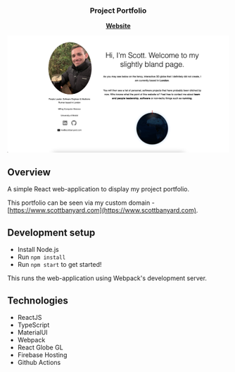 <h3 align="center">
	Project Portfolio
</h3>

<p align="center">
	<strong>
		<a href="https://www.scottbanyard.com">Website</a>
	</strong>
</p>

<p align="center">
	<img src="https://github.com/scottbanyard/personal-website/blob/master/resources/demo.jpeg" width=800>
</p>

## Overview

A simple React web-application to display my project portfolio.

This portfolio can be seen via my custom domain - [https://www.scottbanyard.com](https://www.scottbanyard.com).

## Development setup

- Install Node.js
- Run `npm install`
- Run `npm start` to get started!

This runs the web-application using Webpack's development server.

## Technologies

- ReactJS
- TypeScript
- MaterialUI
- Webpack
- React Globe GL
- Firebase Hosting
- Github Actions
